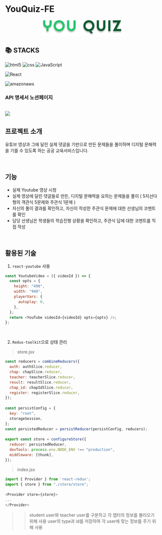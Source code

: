 # YouQuiz-FE


<div align="center">
  <img alt="image" src="./public/YouQuiz-logo.png" />
</div>


## 📚 STACKS
![html5](https://img.shields.io/badge/html5-E34F26?style=for-the-badge&logo=html5&logoColor=white)
![css](https://img.shields.io/badge/css-1572B6?style=for-the-badge&logo=css3&logoColor=white)
![JavaScript](https://img.shields.io/badge/JavaScript-F7DF1E?style=for-the-badge&logo=Javascript&logoColor=white)

![React](https://img.shields.io/badge/React-20232A?style=for-the-badge&logo=react&logoColor=61DAFB)

![amazonaws](https://img.shields.io/badge/amazonaws-232F3E?style=for-the-badge&logo=amazonaws&logoColor=white)

### API 명세서 노션페이지
<a href="https://www.notion.so/API-1e699ca81d11435a86296438df798b39?pvs=4"><img src="https://img.shields.io/badge/Notion-FFFFFF?style=for-the-badge&logo=Notion&logoColor=black"></a>
---
## 프로젝트 소개
유튜브 영상과 그에 달린 실제 댓글을 기반으로 만든 문제들을 풀이하며 디지털 문해력을 기를 수 있도록 하는 공공 교육서비스입니다.

<br>

## 기능
-	실제 Youtube 영상 시청 
-	실제 영상에 달린 댓글들로 만든, 디지털 문해력을 요하는 문제들을 풀이
( 5지선다형의 객관식 5문제와 주관식 1문제 )
-	자신의 풀이 결과를 확인하고, 자신이 작성한 주관식 문제에 대한 선생님의 코멘트를 확인
-	담당 선생님은 학생들의 학습진행 상황을 확인하고, 주관식 답에 대한 코멘트를 직접 작성

<br>

## 활용된 기술
1. `react-youtube` 사용
```JavaScript
const YoutubeVideo = ({ videoId }) => {
  const opts = {
    height: "490",
    width: "940",
    playerVars: {
      autoplay: 0,
    },
  };
  return <YouTube videoId={videoId} opts={opts} />;
};
```
<br>

2. `Redux-toolkit`으로 상태 관리<br>

>store.jsx
```JavaScript
const reducers = combineReducers({
  auth: authSlice.reducer,
  chap: chapSlice.reducer,
  teacher: teacherSlice.reducer,
  result: resultSlice.reducer,
  chap_id: chapIdSlice.reducer,
  register: registerSlice.reducer,
});
  
const persistConfig = {
  key: "root",
  storageSession,
};
const persistedReducer = persistReducer(persistConfig, reducers);

export const store = configureStore({
  reducer: persistedReducer,
  devTools: process.env.NODE_ENV !== "production",
  middleware: [thunk],
});
```
>index.jsx
```JavaScript
import { Provider } from 'react-redux';
import { store } from "./store/store";

<Provider store={store}>
...
</Provider>
```
>>student user와 teacher user를 구분하고
>>각 챕터의 정보를 불러오기 위해 사용
>>user의 type과 id를 저장하여 각 user에 맞는 정보를 주기 위해 사용



